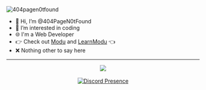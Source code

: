 ![404pagen0tfound](https://komarev.com/ghpvc/?username=404pagen0tfound)
- 👋 Hi, I’m @404PageN0tFound
- 👀 I’m interested in coding
- 🌐 I'm a Web Developer
- 👉 Check out [Modu](https://cyteon.tech/modu) and [LearnModu](https://learnmodu.github.io) 👈
- ❌ Nothing other to say here
---
<p align="center">
<img src="https://github-readme-stats.vercel.app/api/top-langs/?username=404PageN0tFound&layout=compact&theme=radical&langs_count=20">
  <br>
  <br>
  <a href="https://discord.com/users/1025837207229046928" target="_blank">
    <img src="https://lanyard.cnrad.dev/api/1025837207229046928?theme=dark&hideActivity=whenNotUsed&hideDiscrim=true&borderRadius=10px&idleMessage=Probably%20doing%20something%20else...&showDisplayName=true&animatedDecoration=:bool" alt="Discord Presence">
  </a>
</p>
<br>
<br>
<!-- [![](https://visitcount.itsvg.in/api?id=404PageN0tFound&label=Profile%20Views&color=12&icon=0&pretty=true)](https://visitcount.itsvg.in) -->

<!---
404PageN0tFound/404PageN0tFound is a ✨ special ✨ repository because its `README.md` (this file) appears on your GitHub profile.
You can click the Preview link to take a look at your changes.
--->
